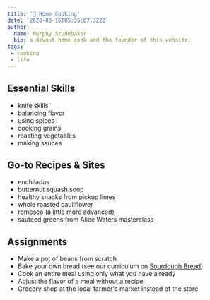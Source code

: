```yaml
---
title: '🍳 Home Cooking'
date: '2020-03-16T05:35:07.322Z'
author:
  name: Murphy Studebaker
  bio: a devout home cook and the founder of this website.
tags:
 - cooking
 - life
---
```


## Essential Skills
- knife skills
- balancing flavor
- using spices
- cooking grains
- roasting vegetables
- making sauces 

## Go-to Recipes & Sites
- enchiladas
- butternut squash soup 
- healthy snacks from pickup limes
- whole roasted cauliflower
- romesco (a little more advanced)
- sauteed greens from Alice Waters masterclass

## Assignments
- Make a pot of beans from scratch 
- Bake your own bread (see our curriculum on [Sourdough Bread](https://teachyourself.com/sourdough))
- Cook an entire meal using only what you have already
- Adjust the flavor of a meal without a recipe
- Grocery shop at the local farmer's market instead of the store
